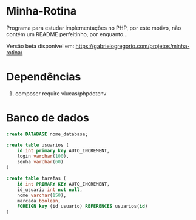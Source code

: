 # Minha-Rotina
Programa para estudar implementações no PHP, por este motivo, não contém um README perfeitinho, por enquanto...

Versão beta disponível em: https://gabrielogregorio.com/projetos/minha-rotina/

# Dependências
1. composer require vlucas/phpdotenv

# Banco de dados
```sql
create DATABASE nome_database;
```

```sql
create table usuarios (
	id int primary key AUTO_INCREMENT,
	login varchar(100),
	senha varchar(60)
)
```

```sql
create table tarefas (
	id int PRIMARY KEY AUTO_INCREMENT,
	id_usuario int not null,
	nome varchar(150),
	marcada boolean,
	FOREIGN key (id_usuario) REFERENCES usuarios(id)
)
```
